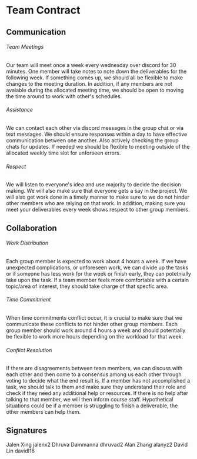 # Team Contract

## Communication
###### Team Meetings
Our team will meet once a week every wednesday over discord for 30 minutes. One member will take notes to note down the deliverables for the following week. If something comes up, we should all be flexible to make changes to the meeting duration. In addition, if any members are not avaiable during the allocated meeting time, we should be open to moving the time around to work with other's schedules.

###### Assistance

We can contact each other via discord messages in the group chat or via text messages. We should ensure responses within a day to have effective communication between one another. Also actively checking the group chats for updates. If needed we should be flexible to meeting outside of the allocated weekly time slot for unforseen errors.

###### Respect
We will listen to everyone's idea and use majority to decide the decision making. We will also make sure that everyone gets a say in the project. We will also get work done in a timely manner to make sure to we do not hinder other members who are relying on that work. In addition, making sure you meet your deliverables every week shows respect to other group members.

## Collaboration
###### Work Distribution 
Each group member is expected to work about 4 hours a week. If we have unexpected complications, or unforeseen work, we can divide up the tasks or if someone has less work for the week or finish early, they can potetnially take upon the task. If a team member feels more comfortable with a certain topic/area of interest, they should take charge of that specfic area.

###### Time Commitment 
When time commitments conflict occur, it is crucial to make sure that we communicate these conflicts to not hinder other group members. Each group member should work around 4 hours a week and should potentially be flexible to work more hours depending on the workload for that week.

###### Conflict Resolution 
If there are disagreements between team members, we can discuss with each other and then come to a consensus among us each other through voting to decide what the end result is. If a member has not accomplished a task, we should talk to them and make sure they understand their role and check if they need any additional help or resources. If there is no help after talking to that member, we will then inform course staff. Hypothetical situations could be if a member is struggling to finish a deliverable, the other members can help them.

## Signatures
Jalen Xing jalenx2 
Dhruva Dammanna dhruvad2
Alan Zhang alanyz2 
David Lin davidl16
